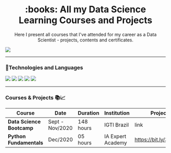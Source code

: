 <h1 align="center">
:books: All my Data Science Learning Courses and Projects
</h1>
<p align="center">
  Here I present all courses that I've attended for my career as a Data Scientist - projects, contents and certificates.
</p>
 

![](https://images.unsplash.com/photo-1501504905252-473c47e087f8?ixid=MXwxMjA3fDB8MHxwaG90by1wYWdlfHx8fGVufDB8fHw%3D&ixlib=rb-1.2.1&auto=format&fit=crop&w=1267&q=80)

--- 

### :pushpin:Technologies and Languages
<img src="https://img.shields.io/badge/python%20-%2314354C.svg?&style=for-the-badge&logo=python&logoColor=white"/> <img src="https://img.shields.io/badge/mysql-%2300f.svg?&style=for-the-badge&logo=mysql&logoColor=white"/> <img src="https://img.shields.io/badge/pandas%20-%23150458.svg?&style=for-the-badge&logo=pandas&logoColor=white" /> <img src="https://img.shields.io/badge/numpy%20-%23013243.svg?&style=for-the-badge&logo=numpy&logoColor=white" /> <img src="https://img.shields.io/badge/Jupyter%20-%23F37626.svg?&style=for-the-badge&logo=Jupyter&logoColor=white" /> 


---
### Courses & Projects :books::chart_with_upwards_trend:

| Course  |  Date  | Duration | Institution | Projects | Certificate |
| ------------------- | ------------------- | ------------------- | ------------------- | ------------------- | ------------------- |
| **Data Science Bootcamp** |  Sept - Nov/2020 | 148 hours | IGTI Brazil | link | link |
| **Python Fundamentals** |  Dec/2020 | 05 hours | IA Expert Academy | https://bit.ly/3n6j52M | link |


